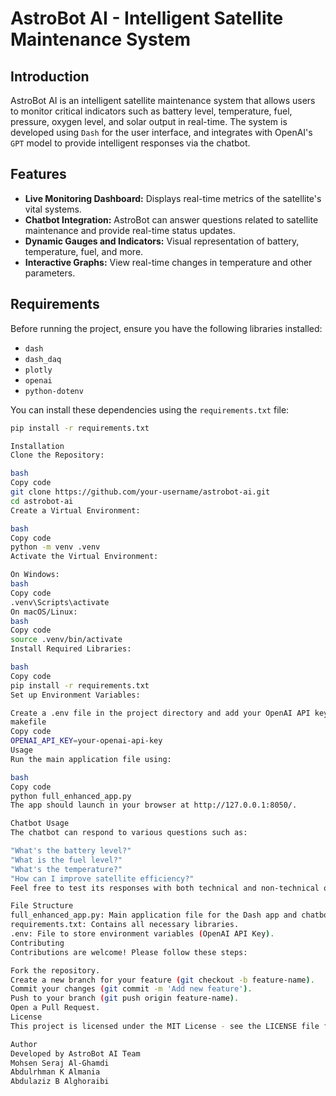 # AstroBot AI - Intelligent Satellite Maintenance System

## Introduction
AstroBot AI is an intelligent satellite maintenance system that allows users to monitor critical indicators such as battery level, temperature, fuel, pressure, oxygen level, and solar output in real-time. The system is developed using `Dash` for the user interface, and integrates with OpenAI's `GPT` model to provide intelligent responses via the chatbot.

## Features
- **Live Monitoring Dashboard:** Displays real-time metrics of the satellite's vital systems.
- **Chatbot Integration:** AstroBot can answer questions related to satellite maintenance and provide real-time status updates.
- **Dynamic Gauges and Indicators:** Visual representation of battery, temperature, fuel, and more.
- **Interactive Graphs:** View real-time changes in temperature and other parameters.

## Requirements
Before running the project, ensure you have the following libraries installed:

- `dash`
- `dash_daq`
- `plotly`
- `openai`
- `python-dotenv`

You can install these dependencies using the `requirements.txt` file:

```bash
pip install -r requirements.txt

Installation
Clone the Repository:

bash
Copy code
git clone https://github.com/your-username/astrobot-ai.git
cd astrobot-ai
Create a Virtual Environment:

bash
Copy code
python -m venv .venv
Activate the Virtual Environment:

On Windows:
bash
Copy code
.venv\Scripts\activate
On macOS/Linux:
bash
Copy code
source .venv/bin/activate
Install Required Libraries:

bash
Copy code
pip install -r requirements.txt
Set up Environment Variables:

Create a .env file in the project directory and add your OpenAI API key:
makefile
Copy code
OPENAI_API_KEY=your-openai-api-key
Usage
Run the main application file using:

bash
Copy code
python full_enhanced_app.py
The app should launch in your browser at http://127.0.0.1:8050/.

Chatbot Usage
The chatbot can respond to various questions such as:

"What's the battery level?"
"What is the fuel level?"
"What's the temperature?"
"How can I improve satellite efficiency?"
Feel free to test its responses with both technical and non-technical queries!

File Structure
full_enhanced_app.py: Main application file for the Dash app and chatbot.
requirements.txt: Contains all necessary libraries.
.env: File to store environment variables (OpenAI API Key).
Contributing
Contributions are welcome! Please follow these steps:

Fork the repository.
Create a new branch for your feature (git checkout -b feature-name).
Commit your changes (git commit -m 'Add new feature').
Push to your branch (git push origin feature-name).
Open a Pull Request.
License
This project is licensed under the MIT License - see the LICENSE file for details.

Author
Developed by AstroBot AI Team 
Mohsen Seraj Al-Ghamdi 
Abdulrhman K Almania
Abdulaziz B Alghoraibi
